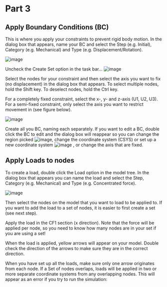 # Part 3
## Apply Boundary Conditions (BC)
This is where you apply your constraints to prevent rigid body motion. In the dialog box that appears, name your BC and select the Step (e.g. Initial), Category (e.g. Mechanical) and Type (e.g. Displacement/Rotation).

![image](https://user-images.githubusercontent.com/80410515/111634856-d0348080-87ee-11eb-9650-999d26b3118f.png)

Uncheck the Create Set option in the task bar… ![image](https://user-images.githubusercontent.com/80410515/111634901-da567f00-87ee-11eb-82d1-567511056552.png)

Select the nodes for your constraint and then select the axis you want to fix (no displacement) in the dialog box that appears. To select multiple nodes, hold the Shift key. To deselect nodes, hold the Ctrl key.

For a completely fixed constraint, select the x-, y- and z-axis (U1, U2, U3). For a semi-fixed constraint, only select the axis you want to restrict movement in (see figure below).

![image](https://user-images.githubusercontent.com/80410515/111637833-b3e61300-87f1-11eb-9273-d56dfcbc561f.png)

Create all you BC, naming each separately. 
If you want to edit a BC, double click the BC to edit and the dialog box will reappear so you can change the region picked ![image](https://user-images.githubusercontent.com/80410515/111637931-c6604c80-87f1-11eb-8bc5-55ac62c42f46.png), change the coordinate system (CSYS) or set up a new coordinate system ![image](https://user-images.githubusercontent.com/80410515/111637994-d2e4a500-87f1-11eb-8ac6-b9b26a178f19.png)
, or change the axis that are fixed. 

## Apply Loads to nodes
To create a load, double click the Load option in the model tree. In the dialog box that appears you can name the load and select the Step, Category (e.g. Mechanical) and Type (e.g. Concentrated force).

![image](https://user-images.githubusercontent.com/80410515/111638131-f6a7eb00-87f1-11eb-87e2-1d54a7c75d93.png)

Then select the nodes on the model that you want to load to be applied to. If you want to add the load to a set of nodes, it is easier to first create a set (see next step).

Apply the load in the CF1 section (x direction). Note that the force will be applied per node, so you need to know how many nodes are in your set if you are using a set! 

When the load is applied, yellow arrows will appear on your model. Double check the direction of the arrows to make sure they are in the correct direction. 

When you have set up all the loads, make sure only one arrow originates from each node. If a Set of nodes overlaps, loads will be applied in two or more separate coordinate systems from any overlapping nodes. This will appear as an error if you try to run the simulation:

